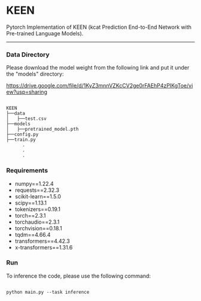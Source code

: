 # KEEN

Pytorch Implementation of KEEN (kcat Prediction End-to-End Network with Pre-trained Language Models).

----------------
### Data Directory
Please download the model weight from the following link and put it under the "models" directory:

https://drive.google.com/file/d/1KyZ3mnnVZKcCV2ge0rFAEhP4zPIKgToe/view?usp=sharing
<pre><code>
KEEN
├──data
│   ├──test.csv
├──models
│   ├──pretrained_model.pth
├──config.py
├──train.py
      .
      .
      .
</code></pre>

### Requirements
* numpy==1.22.4
* requests==2.32.3
* scikit-learn==1.5.0
* scipy==1.13.1
* tokenizers==0.19.1
* torch==2.3.1
* torchaudio==2.3.1
* torchvision==0.18.1
* tqdm==4.66.4
* transformers==4.42.3
* x-transformers==1.31.6

### Run
To inference the code, please use the following command:
<pre><code>
python main.py --task inference
</code></pre>



